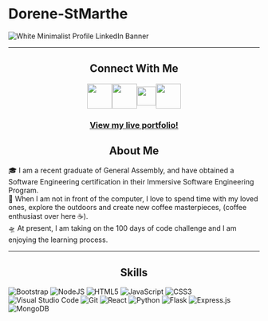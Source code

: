 # Dorene-StMarthe

![White Minimalist Profile LinkedIn Banner](https://user-images.githubusercontent.com/57598320/213835760-438f4f99-88d5-4b87-804e-3e093e317ce1.gif)




<hr>

<div align="center">
<h2>Connect With Me</h2>
<a href="https://www.youtube.com/c/DoreneCodes" target="blank"><img align="center" src ="https://img.icons8.com/color/344/youtube-play.png" height = 50 /></a><a href="https://www.linkedin.com/in/dorenestmarthe/" target="blank"><img align="center" src="https://img.icons8.com/color/344/linkedin.png" height = 50 /></a><a href="https://twitter.com/pslovedorenee" target="blank"><img align="center" src="https://user-images.githubusercontent.com/57598320/213837075-10a25404-a861-4150-bf98-17f4ebf2022d.png" height = 38 /><a href="https://twitter.com/pslovedorenee" target="blank"></a><a href="mailto: dstmarth@gmail.com" target="blank"><img align="center" src ="https://user-images.githubusercontent.com/57598320/213840019-98ff597e-bc86-47b5-babc-af2ce8249a4b.png" height = 50 /></a>
  
<br>
  <h3><a href="https://dorene-stmarthe.github.io/DoreneS.github.io/">View my live portfolio!</a></h3>
</div>
<h>
<div>
<h2 align="center">About Me</h2>
🎓 I am a recent graduate of General Assembly, and have obtained a Software Engineering certification in their Immersive Software Engineering Program.<br>
🌱 When I am not in front of the computer, I love to spend time with my loved ones, explore the outdoors and create new coffee masterpieces, (coffee enthusiast over here ☕️).<br>
🛸 At present, I am taking on the 100 days of code challenge and I am enjoying the learning process. </p>
</div>

<hr>
<div>
<h2 align="center">Skills</h2>
           
![Bootstrap](https://img.shields.io/badge/bootstrap-%23563D7C.svg?style=for-the-badge&logo=bootstrap&logoColor=white)
![NodeJS](https://img.shields.io/badge/node.js-6DA55F?style=for-the-badge&logo=node.js&logoColor=white)
![HTML5](https://img.shields.io/badge/html5-%23E34F26.svg?style=for-the-badge&logo=html5&logoColor=white)
![JavaScript](https://img.shields.io/badge/javascript-%23323330.svg?style=for-the-badge&logo=javascript&logoColor=%23F7DF1E)
![CSS3](https://img.shields.io/badge/css3-%231572B6.svg?style=for-the-badge&logo=css3&logoColor=white)  
![Visual Studio Code](https://img.shields.io/badge/Visual%20Studio%20Code-0078d7.svg?style=for-the-badge&logo=visual-studio-code&logoColor=white)
![Git](https://img.shields.io/badge/git-%23F05033.svg?style=for-the-badge&logo=git&logoColor=white)
![React](https://img.shields.io/badge/react-%2320232a.svg?style=for-the-badge&logo=react&logoColor=%2361DAFB)
![Python](https://img.shields.io/badge/python-3670A0?style=for-the-badge&logo=python&logoColor=ffdd54)
![Flask](https://img.shields.io/badge/flask-%23000.svg?style=for-the-badge&logo=flask&logoColor=white)
![Express.js](https://img.shields.io/badge/express.js-%23404d59.svg?style=for-the-badge&logo=express&logoColor=%2361DAFB)
![MongoDB](https://img.shields.io/badge/MongoDB-%234ea94b.svg?style=for-the-badge&logo=mongodb&logoColor=white)
 </div>
